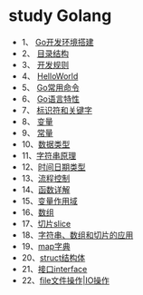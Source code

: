 # study Golang
- 1、 [Go开发环境搭建](./1-开发环境.md)
- 2、 [目录结构](./2-Go目录结构.md)
- 3、 [开发规则](./3-Go开发规则.md)
- 4、 [HelloWorld](./4-第一个helloworld程序.md)
- 5、 [Go常用命令](./5-Go常用命令.md)
- 6、 [Go语言特性](./6-Go语言特性.md)
- 7、 [标识符和关键字](./7-标识符和关键字.md)
- 8、 [变量](./8-变量.md)
- 9、 [常量](./9-常量.md)
- 10、[数据类型](10-基本数据类型.md)
- 11、[字符串原理](./11-字符串原理.md)
- 12、[时间日期类型](./12-时间日期类型.md)
- 13、[流程控制](./13-流程控制.md)
- 14、[函数详解](./14-函数.md)
- 15、[变量作用域](./15-变量作用域.md)
- 16、[数组](./16-数组.md)
- 17、[切片slice](./17-切片slice.md)
- 18、[字符串、数组和切片的应用](./18-%20字符串、数组和切片的应用.md)
- 19、[map字典](./19-map字典.md)
- 20、[struct结构体](./20-struct结构体.md)
- 21、[接口interface](./21-接口inteface.md)
- 22、[file文件操作|IO操作](./22-file文件操作.md)


